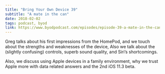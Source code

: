 ```yaml
---
title: "Bring Your Own Device 39"
subtitle: "A mate in the can"
date: 2018-02-02
tags: podcast, byod
link: https://www.byodpodcast.com/episodes/episode-39-a-mate-in-the-can/11/2/2018
---
```

Greg talks about his first impressions from the HomePod, and we touch about the strengths and weaknesses of the device, Also we talk about the (slightly confusing) controls, superb sound quality, and Siri’s shortcomings.

Also, we discuss using Apple devices in a family environment, why we trust Apple more with data related answers and the 2nd iOS 11.3 beta.
